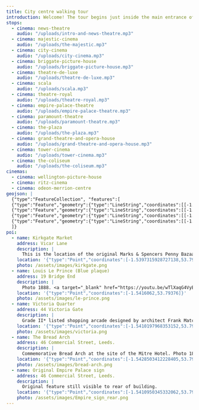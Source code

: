 ```yaml
---
title: City centre walking tour
introduction: Welcome! The tour begins just inside the main entrance of Leeds Station. When you’re ready, tap <strong>start</strong> below, then select location ① on the map.<br><br>Select <strong>play audio</strong> to hear the cinema’s history and tap <strong>view</strong> to find out more and see old photos.<br><br>Follow the directions in the audio, and when the audio ends, select <strong>go to the next stop</strong> to continue. Off we go!
stops:
  - cinema: news-theatre
    audio: "/uploads/intro-and-news-theatre.mp3"
  - cinema: majestic-cinema
    audio: "/uploads/the-majestic.mp3"
  - cinema: city-cinema
    audio: "/uploads/city-cinema.mp3"
  - cinema: briggate-picture-house
    audio: "/uploads/briggate-picture-house.mp3"
  - cinema: theatre-de-luxe
    audio: "/uploads/theatre-de-luxe.mp3"
  - cinema: scala
    audio: "/uploads/scala.mp3"
  - cinema: theatre-royal
    audio: "/uploads/theatre-royal.mp3"
  - cinema: empire-palace-theatre
    audio: "/uploads/empire-palace-theatre.mp3"
  - cinema: paramount-theatre
    audio: "/uploads/paramount-theatre.mp3"
  - cinema: the-plaza
    audio: "/uploads/the-plaza.mp3"
  - cinema: grand-theatre-and-opera-house
    audio: "/uploads/grand-theatre-and-opera-house.mp3"
  - cinema: tower-cinema
    audio: "/uploads/tower-cinema.mp3"
  - cinema: the-coliseum
    audio: "/uploads/the-coliseum.mp3"
cinemas:
  - cinema: wellington-picture-house
  - cinema: ritz-cinema
  - cinema: odeon-merrion-centre
geojson: |
  {"type":"FeatureCollection", "features":[
  {"type":"Feature","geometry":{"type":"LineString","coordinates":[[-1.5484453,53.7959975,0],[-1.5484499,53.796111,0],[-1.548475,53.7961622,0],[-1.5483928,53.7962293,0],[-1.548316,53.7962925,0],[-1.5482185,53.7963542,0],[-1.5477523,53.7962757,0],[-1.5469067,53.7961985,0],[-1.546721,53.7961466,0],[-1.5458332,53.7959145,0],[-1.5455368,53.7958607,0],[-1.5450272,53.7958258,0],[-1.5445779,53.7958642,0],[-1.5435231,53.7960022,0],[-1.5425032,53.796107,0],[-1.5423773,53.7968811,0],[-1.5423222,53.7973495,0],[-1.5416812,53.7972369,0],[-1.5410134,53.7970467,0]]},"properties":{"name":"Line 1","tessellate":true}},
  {"type":"Feature","geometry":{"type":"LineString","coordinates":[[-1.5423222,53.7973495,0],[-1.5422685,53.7977867,0],[-1.5429458,53.7978116,0],[-1.5435895,53.7978303,0],[-1.5435023,53.7982337,0]]},"properties":{"name":"Line 2","tessellate":true}},
  {"type":"Feature","geometry":{"type":"LineString","coordinates":[[-1.5422685,53.7977867,0],[-1.5422078,53.7980336,0],[-1.5420218,53.7987867,0],[-1.5419867,53.7990744,0],[-1.5420473,53.7990774,0],[-1.5420177,53.7992366,0],[-1.5417388,53.7997435,0],[-1.5413311,53.8001633,0],[-1.5410092,53.8005554,0],[-1.5435882,53.8008397,0],[-1.5447255,53.8008976,0],[-1.5450352,53.8014649,0],[-1.5452431,53.8018136,0],[-1.5454885,53.802223,0],[-1.5467451,53.8019704,0],[-1.5468578,53.8021446,0]]},"properties":{"name":"Line 3","tessellate":true}},
  {"type":"Feature","geometry":{"type":"LineString","coordinates":[[-1.5422078,53.7980336,0],[-1.5421597,53.7982251,0],[-1.5410278,53.798126,0],[-1.5411069,53.7977347,0],[-1.5422685,53.7977867,0]]},"properties":{"name":"Line 10","tessellate":true}}
  ]}
poi:
  - name: Kirkgate Market
    address: Vicar Lane
    description: |
      This is the location of the original Marks & Spencers Penny Bazaar in the centre of Kirkgate Market.
    location: '{"type":"Point","coordinates":[-1.5397315928727138,53.797221460770515]}'
    photo: /assets/images/kirkgate.png
  - name: Louis Le Prince (Blue plaque)
    address: 19 Bridge End
    description: |
      Photo 1888. <a target="_blank" href="https://youtu.be/wTlXaqG4VyE">Watch the Leeds Bridge Film here</a>.
    location: '{"type":"Point","coordinates":[-1.5416062,53.79376]}'
    photo: /assets/images/le-prince.png
  - name: Victoria Quarter
    address: 44 Victoria Gate
    description: |
      Grade II* listed shopping arcade designed by architect Frank Matcham.
    location: '{"type":"Point","coordinates":[-1.5410197968353152,53.7981552482328]}'
    photo: /assets/images/victoria.png
  - name: The Bread Arch
    address: 46 Commercial Street, Leeds.
    description: |
      Commemorative Bread Arch at the site of the Mitre Hotel. Photo 1894.
    location: '{"type":"Point","coordinates":[-1.5428503412228405,53.797310954074305]}'
    photo: /assets/images/bread-arch.png
  - name: Original Empire Palace sign
    address: 46 Commercial Street, Leeds.
    description: |
      Original feature still visible to rear of building.
    location: '{"type":"Point","coordinates":[-1.5410950345332062,53.797951574653915]}'
    photo: /assets/images/Empire_sign_rear.png
---
```

